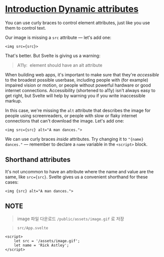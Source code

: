 # [Introduction  Dynamic attributes](https://svelte.dev/tutorial/dynamic-attributes)

You can use curly braces to control element attributes, just like you use them to control text.

Our image is missing a `src` attribute — let's add one:

```svelte
<img src={src}>
```

That's better. But Svelte is giving us a warning:

> A11y: <img> element should have an alt attribute

When building web apps, it's important to make sure that they're _accessible_ to the broadest possible userbase, including people with (for example) impaired vision or motion, or people without powerful hardware or good internet connections. Accessibility (shortened to a11y) isn't always easy to get right, but Svelte will help by warning you if you write inaccessible markup.

In this case, we're missing the `alt` attribute that describes the image for people using screenreaders, or people with slow or flaky internet connections that can't download the image. Let's add one:

```svelte
<img src={src} alt="A man dances.">
```

We can use curly braces _inside_ attributes. Try changing it to `"{name} dances."` — remember to declare a `name` variable in the `<script>` block.

## Shorthand attributes

It's not uncommon to have an attribute where the name and value are the same, like `src={src}`. Svelte gives us a convenient shorthand for these cases:

```svelte
<img {src} alt="A man dances.">
```

## NOTE

> image 파일 다운로드
> `/public/assets/image.gif` 로 저장

> `src/App.svelte`

```svelte
<script>
	let src = '/assets/image.gif';
	let name = 'Rick Astley';
</script>
```